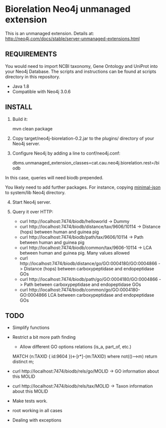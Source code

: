 # Biorelation Neo4j unmanaged extension

This is an unmanaged extension. Details at: http://neo4j.com/docs/stable/server-unmanaged-extensions.html 

## REQUIREMENTS

You would need to import NCBI taxonomy, Gene Ontology and UniProt into your Neo4j Database. The scripts and instructions can be found at scripts directory in this repository.

* Java 1.8
* Compatible with Neo4j 3.0.6

## INSTALL

1. Build it: 

    mvn clean package

2. Copy target/neo4j-biorelation-0.2.jar to the plugins/ directory of your Neo4j server.

3. Configure Neo4j by adding a line to conf/neo4j.conf:

    dbms.unmanaged_extension_classes=cat.cau.neo4j.biorelation.rest=/biodb

In this case, queries will need biodb prepended.

You likely need to add further packages. For instance, copying [minimal-json](http://mvnrepository.com/artifact/com.eclipsesource.minimal-json) to system/lib Neo4j directory.

4. Start Neo4j server.

5. Query it over HTTP:

    * curl http://localhost:7474/biodb/helloworld -> Dummy
    * curl http://localhost:7474/biodb/distance/tax/9606/10114 -> Distance (hops) between human and guinea pig
    * curl http://localhost:7474/biodb/path/tax/9606/10114 -> Path between human and guinea pig
    * curl http://localhost:7474/biodb/common/tax/9606-10114 -> LCA between human and guinea pig. Many values allowed
    * curl http://localhost:7474/biodb/distance/go/GO:0004180/GO:0004866 -> Distance (hops) between carboxypeptidase and endopeptidase GOs
    * curl http://localhost:7474/biodb/path/go/GO:0004180/GO:0004866 -> Path between carboxypeptidase and endopeptidase GOs
    * curl http://localhost:7474/biodb/common/go/GO:0004180-GO:0004866 LCA between carboxypeptidase and endopeptidase GOs


## TODO

* Simplify functions

* Restrict a bit more path finding
	* Allow different GO options relations (is_a, part_of, etc.)

    MATCH (n:TAXID { id:9604 })<-[r*]-(m:TAXID)
    where not(()-->m)
    return distinct m;

* curl http://localhost:7474/biodb/rels/go/MOLID -> GO information about this MOLID
* curl http://localhost:7474/biodb/rels/tax/MOLID -> Taxon information about this MOLID


* Make tests work.

* root working in all cases
* Dealing with exceptions



